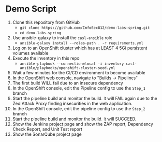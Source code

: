 # Demo Script

1. Clone this repository from GitHub
   * `git clone https://github.com/InfoSec812/demo-labs-spring.git`
   * `cd demo-labs-spring`
2. Use ansible-galaxy to install the `casl-ansible` role
   * `ansible-galaxy install --roles-path . -r requirements.yml`
3. Log on to an OpenShift cluster which has at LEAST 4 5Gi persistent volumes available
4. Execute the inventory in this repo
   * `ansible-playbook --connection=local -i inventory casl-ansible/playbooks/openshift-cluster-seed.yml`
5. Wait a few minutes for the CI/CD environment to become available
6. In the OpenShift web console, navigate to "Builds -> Pipelines"
7. The first build WILL fail due to an insecure dependency
8. In the OpenShift console, edit the Pipeline config to use the `Step_1` branch
9. Start the pipeline build and monitor the build. It will FAIL again due to the Zed Attack Proxy finding insecurities in the web application.
10. In the OpenShift console, edit the pipeline config to use the `Step_2` branch
11. Start the pipeline build and monitor the build. It will SUCCEED.
12. Show the Jenkins project page and show the ZAP report, Dependency Check Report, and Unit Test report
13. Show the SonarQube project page